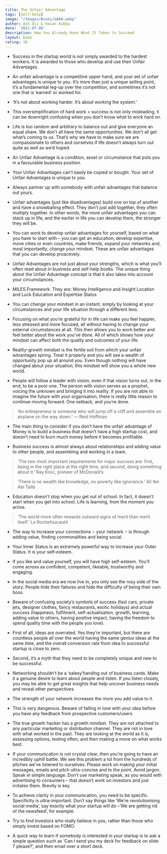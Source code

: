 ```yaml
---
title: The Unfair Advantage
tags: [Self-help]
image: "/Images/Books/UAAH.webp"
author: Ash Ali & Hasan Kubba
date: '2021-07-08'
description: How You Already Have What It Takes to Succeed
layout: book
rating: 10
---
```

- Success in the startup world is not simply awarded to the hardest workers. It is awarded to those who develop and use their Unfair Advantages.

- An unfair advantage is a competitive upper hand, and your set of unfair advantages is unique to you. It’s more than just a unique selling point, it’s a fundamental leg-up over the competition, and sometimes it’s not one that is ‘earned’ or worked for.

- ‘It’s not about working harder. It’s about working the system.’

- This oversimplification of hard work = success is not only misleading, it can be downright confusing when you don’t know what to work hard on.

- Life is too random and arbitrary to balance out and give everyone an equal share. We don’t all have the same opportunities. We don’t all get what’s coming to us. That’s why we have to make sure we are compassionate to others and ourselves if life doesn’t always turn out quite as well as we’d hoped.

- An Unfair Advantage is a condition, asset or circumstance that puts you in a favourable business position.

- Your Unfair Advantages can’t easily be copied or bought. Your set of Unfair Advantages is unique to you.

- Always partner up with somebody with unfair advantages that balance out yours.

- Unfair advantages (just like disadvantages) build one on top of another and have a snowballing effect. They don’t just add together, they often multiply together. In other words, the more unfair advantages you can stack up in life, and the earlier in life you can develop them, the stronger they will be.

- You can work to develop unfair advantages for yourself, based on what you have to start with – you can get an education, develop expertise, move cities or even countries, make friends, expand your networks and, most importantly, change your mindset. These are unfair advantages that you can develop proactively.

- Unfair Advantages are not just about your strengths, which is what you’ll often read about in business and self-help books. The unique thing about the Unfair Advantage concept is that it also takes into account your circumstances.

- MILES Framework. They are: Money Intelligence and Insight Location and Luck Education and Expertise Status

- You can change your mindset in an instant, simply by looking at your circumstances and your life situation through a different lens.

- Focusing on what you’re grateful for in life can make you feel happier, less stressed and more focused, all without having to change your external circumstances at all. This then allows you to work better and feel better about the work you’ve done. All of which shows how your mindset can affect both the quality and outcomes of your life.

- Reality-growth mindset is the fertile soil from which your unfair advantages spring. Treat it properly and you will see a wealth of opportunity pop up all around you. Even though nothing will have changed about your situation, this mindset will show you a whole new world.

- People will follow a leader with vision, even if that vision turns out, in the end, to be a poor one. The person with vision serves as a prophet, voicing the unknown and bringing it into reality. If you are not able to imagine the future with your organisation, there is really little reason to continue moving forward. One setback, and you’re done.

> ‘An entrepreneur is someone who will jump off a cliff and assemble an airplane on the way down.’ — Reid Hoffman

- The main thing to consider if you don’t have the unfair advantage of Money is to build a business that doesn’t have a high startup cost, and doesn’t need to burn much money before it becomes profitable.

- Business success is almost always about relationships and adding value to other people, and assembling and working in a team.

> ‘The two most important requirements for major success are: first, being in the right place at the right time, and second, doing something about it.’ Ray Kroc, pioneer of McDonald’s

> ‘There is no wealth like knowledge, no poverty like ignorance.’ Ali Ibn Abi Talib

- Education doesn’t stop when you get out of school. In fact, it doesn’t start when you get into school. Life is learning, from the moment you arrive.

> ‘The world more often rewards outward signs of merit than merit itself.’ La Rochefoucauld

- The way to increase your connections ‒ your network ‒ is through adding value, finding commonalities and being social.

- Your Inner Status is an extremely powerful way to increase your Outer Status. It is your self-esteem.

- If you like and value yourself, you will have high self-esteem. You’ll come across as confident, competent, likeable, trustworthy and engaging.

- In the social media era we now live in, you only see the rosy side of the story. People hide their failures and hide the difficulty of being their own boss.

- Beware of confusing society’s symbols of success (fast cars, private jets, designer clothes, fancy restaurants, exotic holidays) and actual success (happiness, fulfilment, self-actualisation, growth, learning, adding value to others, having positive impact, having the freedom to spend quality time with the people you love).

- First of all, ideas are overrated. Yes they’re important, but there are countless people all over the world having the same genius ideas at the same time, and the overall conversion rate from idea to successful startup is close to zero.

- Second, it’s a myth that they need to be completely unique and new to be successful.

- Networking shouldn’t be a ‘salesy’handing out of business cards. Make it a genuine desire to learn about people and listen. If you listen closely, you may be able to get great insights that help uncover business needs and reveal other perspectives.

- The strength of your network increases the more you add value to it.

- This is very dangerous. Beware of falling in love with your idea before you have any feedback from prospective customers/users.

- The true growth hacker has a growth mindset. They are not attached to any particular marketing or distribution channel. They are not in love with what worked in the past. They are looking at the world as it is, assessing options, testing often, and then making a move on what works best.

- If your communication is not crystal clear, then you’re going to have an incredibly uphill battle. We see this problem a lot from the hundreds of pitches we’ve listened to ourselves. Please work on making your initial messages, emails and pitch ultra-concise and to the point. Avoid jargon. Speak in simple language. Don’t use marketing speak, as you would with advertising to consumers – that doesn’t work on investors and just irritates them. Brevity is key.

- To achieve clarity in your communication, you need to be specific. Specificity is ultra-important. Don’t say things like ‘We’re revolutionising social media’, say exactly what your startup will do –‘We are getting rid of the newsfeed’, for example.

- Try to find investors who really believe in you, rather than those who simply invest based on FOMO.

- A quick way to learn if somebody is interested in your startup is to ask a simple question such as ‘Can I send you my deck for feedback on slide 7 please?’, and then email over a short deck.